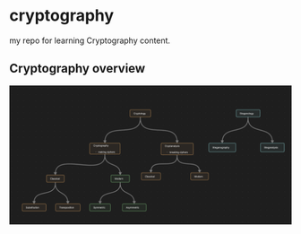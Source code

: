 
# cryptography

my repo for learning Cryptography content.

## Cryptography overview

<img src='cryptography-overview.png'>


